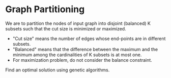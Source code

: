 # Graph Partitioning
We are to partition the nodes of input graph into disjoint (balanced) K subsets such that the cut size is minimized or maximized.
* "Cut size" means the number of edges whose end-points are in different subsets.
* "Balanced" means that the difference between the maximum and the minimum among the cardinalities of K subsets is at most one.
* For maximization problem, do not consider the balance constraint.

Find an optimal solution using genetic algorithms.